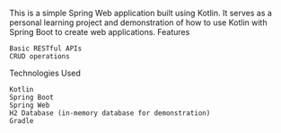 This is a simple Spring Web application built using Kotlin. It serves as a personal learning project and demonstration of how to use Kotlin with Spring Boot to create web applications.
Features

    Basic RESTful APIs
    CRUD operations

Technologies Used

    Kotlin
    Spring Boot
    Spring Web
    H2 Database (in-memory database for demonstration)
    Gradle
